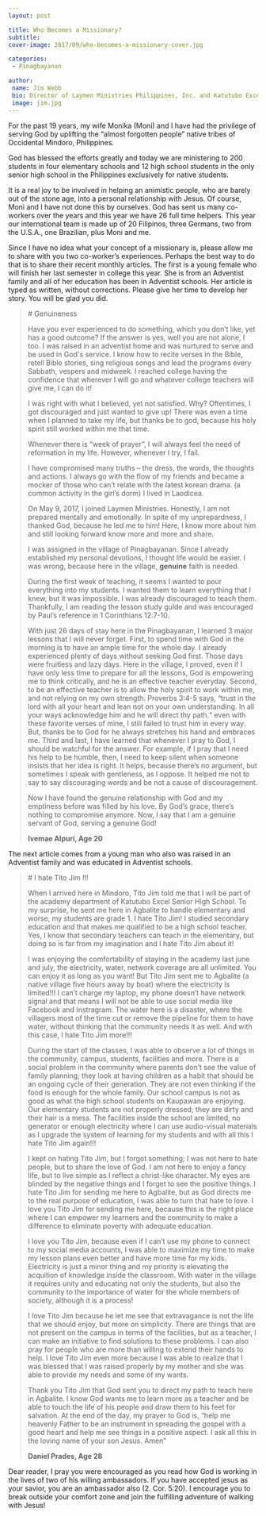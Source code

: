 ```yaml
---
layout: post

title: Who Becomes a Missionary?
subtitle:
cover-image: 2017/09/who-becomes-a-missionary-cover.jpg

categories:
 - Pinagbayanan

author:
 name: Jim Webb
 bio: Director of Laymen Ministries Philippines, Inc. and Katutubo Excel Schools, Inc.
 image: jim.jpg
---
```


For the past 19 years, my wife Monika (Moni) and I have had the privilege of serving God by uplifting the “almost forgotten people” native tribes of Occidental Mindoro, Philippines.

God has blessed the efforts greatly and today we are ministering to 200 students in four elementary schools and 12 high school students in the only senior high school in the Philippines exclusively for native students.

It is a real joy to be involved in helping an animistic people, who are barely out of the stone age, into a personal relationship with Jesus. Of course, Moni and I have not done this by ourselves. God has sent us many co-workers over the years and this year we have 26 full time helpers. This year our international team is made up of 20 Filipinos, three Germans, two from the U.S.A., one Brazilian, plus Moni and me.

Since I have no idea what your concept of a missionary is, please allow me to share with you two co-worker’s experiences. Perhaps the best way to do that is to share their recent monthly articles. The first is a young female who will finish her last semester in college this year. She is from an Adventist family and all of her education has been in Adventist schools. Her article is typed as written, without corrections. Please give her time to develop her story. You will be glad you did.

<blockquote markdown="1">
# Genuineness

Have you ever experienced to do something, which you don’t like, yet has a good outcome? If the answer is yes, well you are not alone, I too.
I was raised in an adventist home and was nurtured to serve and be used in God's service. I know how to recite verses in the Bible, retell Bible stories, sing religious songs and lead the programs every Sabbath, vespers and midweek.
I reached college having the confidence that wherever I will go and whatever college teachers will give me, I can do it!

I was right with what I believed, yet not satisfied. Why? Oftentimes, I got discouraged and just wanted to give up! There was even a time when I planned to take my life, but thanks be to god, because his holy spirit still worked within me that time.

Whenever there is “week of prayer”, I will always feel the need of reformation in my life. However, whenever I try, I fail.

I have compromised many truths – the dress, the words, the thoughts and actions. I always go with the flow of my friends and became a mocker of those who can’t relate with the latest korean drama. (a common activity in the girl’s dorm) I lived in Laodicea.

On May 9, 2017, I joined Laymen Ministries. Honestly, I am not prepared mentally and emotionally. In spite of my unprepardness, I thanked God, because he led me to him! Here, I know more about him and still looking forward know more and more and share.

I was assigned in the village of Pinagbayanan. Since I already established my personal devotions, I thought life would be easier. I was wrong, because here in the village, **genuine** faith is needed.

During the first week of teaching, it seems I wanted to pour everything into my students. I wanted them to learn everything that I knew, but it was impossible. I was already discouraged to teach them. Thankfully, I am reading the lesson study guide and was encouraged by Paul’s reference in 1 Corinthians 12:7-10.

With just 26 days of stay here in the Pinagbayanan, I learned 3 major lessons that I will never forget. First, to spend time with God in the morning is to have an ample time for the whole day. I already experienced plenty of days without seeking God first. Those days were fruitless and lazy days. Here in the village, I proved, even if I have only less time to prepare for all the lessons, God is empowering me to think critically, and he is an effective teacher everyday. Second, to be an effective teacher is to allow the holy spirit to work within me, and not relying on my own strength. Proverbs 3:4-5 says, “trust in the lord with all your heart and lean not on your own understanding. In all your ways acknowledge him and he will direct thy path.“ even with these favorite verses of mine, I still failed to trust him in every way. But, thanks be to God for he always stretches his hand and embraces me. Third and last, I have learned that whenever I pray to God, I should be watchful for the answer. For example, if I pray that I need his help to be humble, then, I need to keep silent when someone insists that her idea is right. It helps, because there’s no argument, but sometimes I speak with gentleness, as I oppose. It helped me not to say to say discouraging words and be not a cause of discouragement.

Now I have found the genuine relationship with God and my emptiness before was filled by his love. By God’s grace, there’s nothing to compromise anymore. Now, I say that I am a genuine servant of God, serving a genuine God!

**Ivemae Alpuri, Age 20**
</blockquote>

The next article comes from a young man who also was raised in an Adventist family and was educated in Adventist schools.

<blockquote markdown="1">
# I hate Tito Jim !!!

When I arrived here in Mindoro, Tito Jim told me that I will be part of the academy department of Katutubo Excel Senior High School. To my surprise, he sent me here in Agbalite to handle elementary and worse, my students are grade 1. I hate Tito Jim! I studied secondary education and that makes me qualified to be a high school teacher. Yes, I know that secondary teachers can teach in the elementary, but doing so is far from my imagination and I hate Tito Jim  about it!

I was enjoying the comfortability of staying in the academy last june and july, the electricity, water, network coverage are all unlimited. You can enjoy it as long as you want! But Tito Jim  sent me to Agbalite (a native village five hours away by boat) where the electricity is limited!!! I can’t charge my laptop, my phone doesn’t have network signal and that means I will not be able to use social media like Facebook and Instragram. The water here is a disaster, where the villagers most of the time cut or remove the pipeline for them to have water, without thinking that the community needs it as well. And with this case, I hate Tito Jim more!!!

During the start of the classes, I was able to observe a lot of things in the community, campus, students, facilities and more. There is a social problem in the community where parents don’t see the value of family planning; they look at having children as a habit that should be an ongoing cycle of their generation. They are not even thinking if the food is enough for the whole family. Our school campus is not as good as what the high school students on Kaupawan are enjoying. Our elementary students are not properly dressed; they are dirty and their hair is a mess. The facilities inside the school are limited, no generator or enough electricity where I can use audio-visual materials as I upgrade the system of learning for my students and with all this I hate Tito Jim again!!!

I kept on hating Tito Jim, but I forgot something; I was not here to hate people, but to share the love of God. I am not here to enjoy a fancy life, but to live simple as I reflect a christ-like character. My eyes are blinded by the negative things and I forget to see the positive things. I hate Tito Jim  for sending me here to Agbalite, but as God directs me to the real purpose of education, I was able to turn that hate to love. I love you Tito Jim for sending me here, because this is the right place where I can empower my learners and the community to make a difference to eliminate poverty with adequate education.

I love you Tito Jim, because even if I can’t use my phone to connect to my social media accounts, I was able to maximize my time to make my lesson plans even better and have more time for my kids. Electricity is just a minor thing and my priority is elevating the acquition of knowledge inside the classroom. With water in the village it requires unity and educating not only the students, but also the community to the importance of water for the whole members of society, although it is a process!

I love Tito Jim because he let me see that extravagance is not the life that we should enjoy, but more on simplicity. There are things that are not present on the campus in terms of the facilities, but as a teacher, I can make an initiative to find solutions to these problems. I can also pray for people who are more than willing to extend their hands to help. I love Tito Jim even more because I was able to realize that I was blessed that I was raised properly by my mother and she was able to provide my needs and some of my wants.

Thank you Tito Jim that God sent you to direct my path to teach here in Agbalite. I know God wants me to learn more as a teacher and be able to touch the life of his people and draw them to his feet for salvation. At the end of the day, my prayer to God is, “help me heavenly Father to be an instrument in spreading the gospel with a good heart and help me see things in a positive aspect. I ask all this in the loving name of your son Jesus. Amen”

**Daniel Prades, Age 28**
</blockquote>

Dear reader, I pray you were encouraged as you read how God is working in the lives of two of his willing ambassadors. If you have accepted jesus as your savior, you are an ambassador also (2. Cor. 5:20). I encourage you to break outside your comfort zone and join the fulfilling adventure of walking with Jesus!



